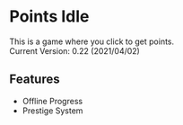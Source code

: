 # Points Idle
This is a game where you click to get points.\
Current Version: 0.22 (2021/04/02)
## Features
* Offline Progress
* Prestige System